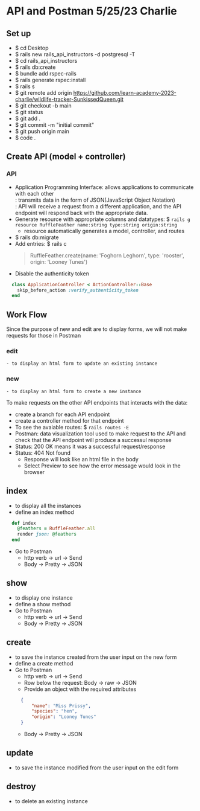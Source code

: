 # API and Postman 5/25/23 Charlie

## Set up 
- $ cd Desktop
- $ rails new rails_api_instructors -d postgresql -T
- $ cd rails_api_instructors
- $ rails db:create
- $ bundle add rspec-rails
- $ rails generate rspec:install
- $ rails s
- $ git remote add origin https://github.com/learn-academy-2023-charlie/wildlife-tracker-SunkissedQueen.git
- $ git checkout -b main
- $ git status
- $ git add .
- $ git commit -m "initial commit"
- $ git push origin main
- $ code .

## Create API (model + controller)
### API 
  - Application Programming Interface: allows applications to communicate with each other  
    : transmits data in the form of JSON(JavaScript Object Notation)  
    : API will receive a request from a different application, and the API endpoint will respond back with the appropriate data.
- Generate resource with appropriate columns and datatypes:
  $ `rails g resource RuffleFeather name:string type:string origin:string`
  - resource automatically generates a model, controller, and routes
- $ rails db:migrate
- Add entries: $ rails c
  > RuffleFeather.create(name: 'Foghorn Leghorn', type: 'rooster', origin: 'Looney Tunes')
- Disable the authenticity token
```rb
  class ApplicationController < ActionController::Base
    skip_before_action :verify_authenticity_token
  end
```

## Work Flow
Since the purpose of new and edit are to display forms, we will not make requests for those in Postman
  ### edit
    - to display an html form to update an existing instance
  ### new
    - to display an html form to create a new instance

To make requests on the other API endpoints that interacts with the data:
- create a branch for each API endpoint
- create a controller method for that endpoint
- To see the avaiable routes: $ `rails routes -E`
- Postman: data visualization tool used to make request to the API and check that the API endpoint will produce a successul response
- Status: 200 OK means it was a successful request/response
- Status: 404 Not found
  - Response will look like an html file in the body
  - Select Preview to see how the error message would look in the browser

## index
- to display all the instances
- define an index method 
```rb
  def index
    @feathers = RuffleFeather.all
    render json: @feathers
  end
```
- Go to Postman
  - http verb -> url -> Send
  - Body -> Pretty -> JSON


## show
- to display one instance
- define a show method
- Go to Postman
  - http verb -> url -> Send
  - Body -> Pretty -> JSON

## create
- to save the instance created from the user input on the new form
- define a create method
- Go to Postman
  - http verb -> url -> Send
  - Row below the request: Body -> raw -> JSON
  - Provide an object with the required attributes
  ```json
    {
        "name": "Miss Prissy",
        "species": "hen",
        "origin": "Looney Tunes"
    }
  ```
  - Body -> Pretty -> JSON

## update
- to save the instance modified from the user input on the edit form

## destroy
- to delete an existing instance


